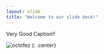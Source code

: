 ```yaml
---
layout: slide
title: "Welcome to our slide deck!"
---
```


Very Good Caption!!

![octofez](https://octodex.github.com/images/octofez.png)
{: .center}
